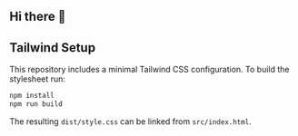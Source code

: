 ## Hi there 👋

<!--
**depiro/depiro** is a ✨ _special_ ✨ repository because its `README.md` (this file) appears on your GitHub profile.

Here are some ideas to get you started:

- 🔭 I’m currently working on ...
- 🌱 I’m currently learning ...
- 👯 I’m looking to collaborate on ...
- 🤔 I’m looking for help with ...
- 💬 Ask me about ...
- 📫 How to reach me: ...
- 😄 Pronouns: ...
- ⚡ Fun fact: ...
-->

## Tailwind Setup

This repository includes a minimal Tailwind CSS configuration.
To build the stylesheet run:

```bash
npm install
npm run build
```

The resulting `dist/style.css` can be linked from `src/index.html`.
